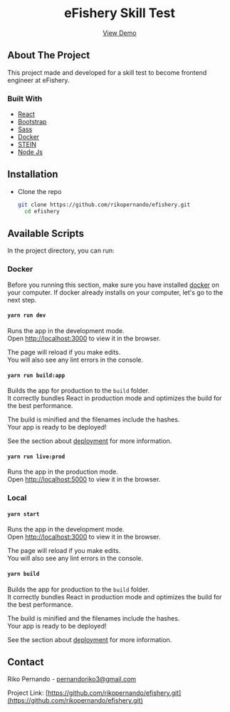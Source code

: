 <p align="center">
  <h1 align="center">eFishery Skill Test</h1>

  <p align="center">
	  <a href="https://efishery.herokuapp.com/">View Demo</a>
  </p>
</p>

<!-- ABOUT THE PROJECT -->
## About The Project

This project made and developed for a skill test to become frontend engineer at eFishery.

### Built With

* [React](https://reactjs.org/)
* [Bootstrap](https://getbootstrap.com/)
* [Sass](https://sass-lang.com/)
* [Docker](https://www.docker.com/)
* [STEIN](https://github.com/steinhq/)
* [Node Js](https://nodejs.org/en/)

## Installation

* Clone the repo
   ```sh
   git clone https://github.com/rikopernando/efishery.git
	 cd efishery
   ```
## Available Scripts

In the project directory, you can run:

### Docker

Before you running this section, make sure you have installed [docker](https://docs.docker.com/engine/install/) on your computer.
If docker already installs on your computer, let's go to the next step.

#### `yarn run dev`

Runs the app in the development mode.\
Open [http://localhost:3000](http://localhost:3000) to view it in the browser.

The page will reload if you make edits.\
You will also see any lint errors in the console.

#### `yarn run build:app`

Builds the app for production to the `build` folder.\
It correctly bundles React in production mode and optimizes the build for the best performance.

The build is minified and the filenames include the hashes.\
Your app is ready to be deployed!

See the section about [deployment](https://facebook.github.io/create-react-app/docs/deployment) for more information.


#### `yarn run live:prod`

Runs the app in the production mode.\
Open [http://localhost:5000](http://localhost:5000) to view it in the browser.

### Local
#### `yarn start`

Runs the app in the development mode.\
Open [http://localhost:3000](http://localhost:3000) to view it in the browser.

The page will reload if you make edits.\
You will also see any lint errors in the console.

#### `yarn build`

Builds the app for production to the `build` folder.\
It correctly bundles React in production mode and optimizes the build for the best performance.

The build is minified and the filenames include the hashes.\
Your app is ready to be deployed!

See the section about [deployment](https://facebook.github.io/create-react-app/docs/deployment) for more information.

## Contact

Riko Pernando - pernandoriko3@gmail.com

Project Link: [https://github.com/rikopernando/efishery.git](https://github.com/rikopernando/efishery.git)